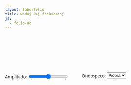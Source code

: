 ```yaml
---
layout: laborfolio
title: Ondoj kaj frekvencoj
js:
  - folio-0c
---
```


<!--
https://pressbooks.pub/sound/chapter/frequency-domain-graphs-2/

# pri apliko en JS:
https://developer.mozilla.org/en-US/docs/Web/API/OscillatorNode/setPeriodicWave
https://developer.mozilla.org/en-US/docs/Web/API/Web_Audio_API/Advanced_techniques
https://developer.mozilla.org/en-US/docs/Web/API/Web_Audio_API/Simple_synth

https://marcgg.com/blog/2016/11/01/javascript-audio/#
https://tonejs.github.io/
https://www.npmjs.com/package/fft-js

https://ib-lenhardt.com/kb/glossary/signal-modulation
https://www.gaussianwaves.com/2015/11/interpreting-fft-results-obtaining-magnitude-and-phase-information/
-->


<div class="container">
  <div class="keyboard"></div>
</div>
<div class="settingsBar">
  <div class="left">
    <span>Amplitudo: </span>
    <input
      type="range"
      min="0.0"
      max="1.0"
      step="0.01"
      value="0.5"
      list="volumes"
      name="volume" />
    <datalist id="volumes">
      <option value="0.0" label="Mute"></option>
      <option value="1.0" label="100%"></option>
    </datalist>
  </div>
  <div class="right">
    <span>Ondospeco: </span>
    <select name="waveform">
      <option value="custom">Propra</option>
      <option value="sine">Sinuso</option>
      <!--
      <option value="square" selected>Square</option>
      <option value="sawtooth">Sawtooth</option>
      <option value="triangle">Triangle</option>
      -->
    </select>
  </div>
</div>

<canvas width="512" height="300" id="osciloskopo"></canvas>
<canvas width="512" height="300" id="frekvencoj"></canvas>


<style>
.container {
  /*
  overflow-x: scroll;
  overflow-y: hidden;
  */
  width: 660px;
  height: 110px;
  white-space: nowrap;
  margin: 10px;
}

.keyboard {
  width: auto;
  padding: 0;
  margin: 0;
}

.key {
  cursor: pointer;
  font:
    16px "Open Sans",
    "Lucida Grande",
    "Arial",
    sans-serif;
  border: 1px solid black;
  border-radius: 5px;
  width: 20px;
  height: 80px;
  text-align: center;
  box-shadow: 2px 2px darkgray;
  display: inline-block;
  position: relative;
  margin-right: 3px;
  user-select: none;
  -moz-user-select: none;
  -webkit-user-select: none;
  -ms-user-select: none;
}

.key div {
  position: absolute;
  bottom: 0;
  text-align: center;
  width: 100%;
  pointer-events: none;
}

.key div sub {
  font-size: 10px;
  pointer-events: none;
}

.key:hover {
  background-color: #eeeeff;
}

.key:active,
.active {
  background-color: black;
  color: white;
}

.octave {
  display: inline-block;
  padding-right: 6px;
}

.settingsBar {
  padding-top: 8px;
  font:
    14px "Open Sans",
    "Lucida Grande",
    "Arial",
    sans-serif;
  position: relative;
  vertical-align: middle;
  width: 100%;
  height: 30px;
}

.left {
  width: 50%;
  position: absolute;
  left: 0;
  display: table-cell;
  vertical-align: middle;
}

.left span,
.left input {
  vertical-align: middle;
}

.right {
  width: 50%;
  position: absolute;
  right: 0;
  display: table-cell;
  vertical-align: middle;
}

.right span {
  vertical-align: middle;
}

.right input {
  vertical-align: baseline;
}

</style>

<script>


const audioContext = new AudioContext();
const oscList = [];
let mainGainNode = null;
const keyboard = document.querySelector(".keyboard");
const wavePicker = document.querySelector("select[name='waveform']");
const volumeControl = document.querySelector("input[name='volume']");
let customWaveform = null;
let sineTerms = null;
let cosineTerms = null;

let analyser = null;
let dataArray = [];
let bufferLength = null;

const canvas = [document.getElementById("osciloskopo"),document.getElementById("frekvencoj")];
const canvasCtx = canvas.map((c) => c.getContext("2d"));

function notoj(okt=4) {
  // https://en.wikipedia.org/wiki/Pitch_(music)
  const fq4 = {
    c: 261.63,
    "c#": 277.18,
    d: 293.67,
    "d#": 311.125,
    e: 329.625,
    f: 349.23,
    "f#": 370,
    g: 392,
    "g#": 415.3,
    a: 440,
    "a#": 466.16,
    h: 493.875
  }
  return Object.entries(fq4).map(([noto,frekv]) => [
    noto,
    frekv * Math.pow(2,okt-4)
  ])
}

/*
function createNoteTable() {
  const noteFreq = [
    { A: 27.5, "A#": 29.13523509488062, B: 30.867706328507754 },
    {
      C: 32.70319566257483,
      "C#": 34.64782887210901,
      D: 36.70809598967595,
      "D#": 38.89087296526011,
      E: 41.20344461410874,
      F: 43.65352892912549,
      "F#": 46.2493028389543,
      G: 48.99942949771866,
      "G#": 51.91308719749314,
      A: 55,
      "A#": 58.27047018976124,
      B: 61.73541265701551,
    },
  ];
  for (let octave = 2; octave <= 7; octave++) {
    noteFreq.push(
      Object.fromEntries(
        Object.entries(noteFreq[octave - 1]).map(([key, freq]) => [
          key,
          freq * 2,
        ]),
      ),
    );
  }
  noteFreq.push({ C: 4186.009044809578 });
  return noteFreq;
}
*/

function setup() {
  //const noteFreq = createNoteTable();

  volumeControl.addEventListener("change", changeVolume, false);

  mainGainNode = audioContext.createGain();

  analyser = audioContext.createAnalyser();
  analyser.fftSize = 512;

  bufferLength = analyser.frequencyBinCount;
  dataArray = [new Uint8Array(bufferLength),new Uint8Array(bufferLength)];
  analyser.getByteTimeDomainData(dataArray[0]);
  analyser.getByteFrequencyData(dataArray[1]);

  //mainGainNode.connect(audioContext.destination);
  mainGainNode.connect(analyser);
  analyser.connect(audioContext.destination);

  mainGainNode.gain.value = volumeControl.value;

  // Create the keys; skip any that are sharp or flat; for
  // our purposes we don't need them. Each octave is inserted
  // into a <div> of class "octave".

  // 4-a oktavo
  notoj(4).forEach(([noto,frekv]) => {
    if (noto.length === 1) {
      keyboard.appendChild(createKey(noto, 4, frekv));
    }
  });

  const c5 = notoj(5)[0];
  keyboard.appendChild(createKey(c5[0], 5, c5[1]));

/*
  noteFreq.forEach((keys, idx) => {
    const keyList = Object.entries(keys);
    const octaveElem = document.createElement("div");
    octaveElem.className = "octave";

    keyList.forEach((key) => {
      if (key[0].length === 1) {
        octaveElem.appendChild(createKey(key[0], idx, key[1]));
      }
    });

    keyboard.appendChild(octaveElem);
  });

  document
    .querySelector("div[data-note='B'][data-octave='5']")
    .scrollIntoView(false);
*/

  //sineTerms = new Float32Array([0, 0, 1, 0, 1]);
  //sineTerms = new Float32Array([0, 1, 0, 0.5, 0, 0.25]);
  //sineTerms = new Float32Array([0, 1,0.5, 0.3, 0.1]);  
  // sineTerms = new Float32Array([0, 1, 0, 0.5, 0, 0.2, 0, 0.1]);


  sineTerms = new Float32Array([0, 1.0, 0, 0.4, 0, 0.1, 0, 0.05]);
  cosineTerms = new Float32Array(sineTerms.length); // ĉio 0 - neniu fazo
  //cosineTerms = sineTerms; //

  customWaveform = audioContext.createPeriodicWave(cosineTerms, sineTerms);

  for (let i = 0; i < 9; i++) {
    oscList[i] = {};
  }

}

setup();

// draw an oscilloscope of the current audio source

function draw(c) {
  function nulejo(data,nul=128) {
    for (let i = 0; i < bufferLength-1; i++) {
      if (data[i]<nul && data[i+1] >= nul)
        return i;
    }
    return 0;
  }

  // mendu la sekvan desegnon de la diagramo
  requestAnimationFrame(() => draw(c));
  let offset = 0;

  if (c == 0) {
    analyser.getByteTimeDomainData(dataArray[c]);
    offset = nulejo(dataArray[c]);
    console.log("offset: "+offset);
    //if (!offset) console.log(dataArray[c]);
  } else {
    analyser.getByteFrequencyData(dataArray[c]);
  }

  const cnv = canvas[c];
  const ctx = canvasCtx[c];

  ctx.fillStyle = "rgb(200 200 200)";
  ctx.fillRect(0, 0, cnv.width, cnv.height);

  ctx.lineWidth = 2;
  ctx.strokeStyle = "rgb(0 0 0)";

  ctx.beginPath();

  const sliceWidth = (cnv.width * 1.0) / bufferLength;
  let x = 0;

  //for (let i = offset; i < bufferLength+offset; i++) {
  for (let i = offset; i < bufferLength; i++) {
    const v = dataArray[c][i%bufferLength] / 128.0;
    const y = (v * cnv.height) / 2;

    if (i === offset) {
      ctx.moveTo(x, y);
    } else {
      ctx.lineTo(x, y);
    }

    x += sliceWidth;
  }

  //ctx.lineTo(cnv.width, cnv.height / 2);
  ctx.stroke();
}

draw(0);
draw(1);


function createKey(note, octave, freq) {
  const keyElement = document.createElement("div");
  const labelElement = document.createElement("div");

  keyElement.className = "key";
  keyElement.dataset["octave"] = octave;
  keyElement.dataset["note"] = note;
  keyElement.dataset["frequency"] = freq;
  labelElement.appendChild(document.createTextNode(note));
  labelElement.appendChild(document.createElement("sub")).textContent = octave;
  keyElement.appendChild(labelElement);

  keyElement.addEventListener("mousedown", notePressed, false);
  keyElement.addEventListener("mouseup", noteReleased, false);
  keyElement.addEventListener("mouseover", notePressed, false);
  keyElement.addEventListener("mouseleave", noteReleased, false);

  return keyElement;
}
function playTone(freq) {
  const osc = audioContext.createOscillator();
  osc.connect(mainGainNode);

  const type = wavePicker.options[wavePicker.selectedIndex].value;

  if (type === "custom") {
    osc.setPeriodicWave(customWaveform);
  } else {
    osc.type = type;
  }

  osc.frequency.value = freq;
  osc.start();

  return osc;
}
function notePressed(event) {
  if (event.buttons & 1) {
    const dataset = event.target.dataset;

    if (!dataset["pressed"] && dataset["octave"]) {
      const octave = Number(dataset["octave"]);
      oscList[octave][dataset["note"]] = playTone(dataset["frequency"]);
      dataset["pressed"] = "yes";
    }
  }
}
function noteReleased(event) {
  const dataset = event.target.dataset;

  if (dataset && dataset["pressed"]) {
    const octave = Number(dataset["octave"]);

    if (oscList[octave] && oscList[octave][dataset["note"]]) {
      oscList[octave][dataset["note"]].stop();
      delete oscList[octave][dataset["note"]];
      delete dataset["pressed"];
    }
  }
}
function changeVolume(event) {
  mainGainNode.gain.value = volumeControl.value;
}
const synthKeys = document.querySelectorAll(".key");
// prettier-ignore
const keyCodes = [
  "Space",
  "ShiftLeft", "KeyZ", "KeyX", "KeyC", "KeyV", "KeyB", "KeyN", "KeyM", "Comma", "Period", "Slash", "ShiftRight",
  "KeyA", "KeyS", "KeyD", "KeyF", "KeyG", "KeyH", "KeyJ", "KeyK", "KeyL", "Semicolon", "Quote", "Enter",
  "Tab", "KeyQ", "KeyW", "KeyE", "KeyR", "KeyT", "KeyY", "KeyU", "KeyI", "KeyO", "KeyP", "BracketLeft", "BracketRight",
  "Digit1", "Digit2", "Digit3", "Digit4", "Digit5", "Digit6", "Digit7", "Digit8", "Digit9", "Digit0", "Minus", "Equal", "Backspace",
  "Escape",
];
function keyNote(event) {
  const elKey = synthKeys[keyCodes.indexOf(event.code)];
  if (elKey) {
    if (event.type === "keydown") {
      elKey.tabIndex = -1;
      elKey.focus();
      elKey.classList.add("active");
      notePressed({ buttons: 1, target: elKey });
    } else {
      elKey.classList.remove("active");
      noteReleased({ buttons: 1, target: elKey });
    }
    event.preventDefault();
  }
}
addEventListener("keydown", keyNote);
addEventListener("keyup", keyNote);
</script>



